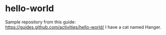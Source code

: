 # hello-world
Sample repository from this guide: https://guides.github.com/activities/hello-world/
I have a cat named Hanger.
